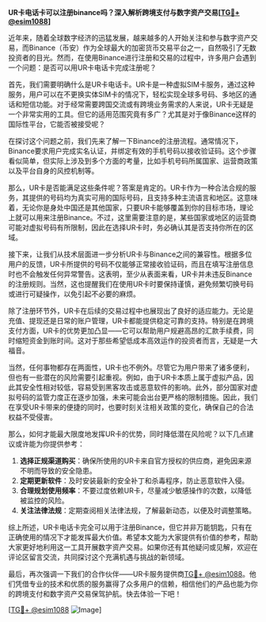 **UR卡电话卡可以注册binance吗？深入解析跨境支付与数字资产交易[[TG💪+ @esim1088](https://t.me/s/esim1088)]**

近年来，随着全球数字经济的迅猛发展，越来越多的人开始关注和参与数字资产交易，而Binance（币安）作为全球最大的加密货币交易平台之一，自然吸引了无数投资者的目光。然而，在使用Binance进行注册和交易的过程中，许多用户会遇到一个问题：是否可以用UR卡电话卡完成注册呢？

首先，我们需要明确什么是UR卡电话卡。UR卡是一种虚拟SIM卡服务，通过这种服务，用户可以在不更换实体SIM卡的情况下，轻松实现全球多号码、多地区的通话和短信功能。对于经常需要跨国交流或有跨境业务需求的人来说，UR卡无疑是一个非常实用的工具。但它的适用范围究竟有多广？尤其是对于像Binance这样的国际性平台，它能否被接受呢？

在探讨这个问题之前，我们先来了解一下Binance的注册流程。通常情况下，Binance要求用户完成实名认证，并绑定有效的手机号码以接收验证码。这个步骤看似简单，但实际上涉及到多个方面的考量，比如手机号码所属国家、运营商政策以及平台自身的风控机制等。

那么，UR卡是否能满足这些条件呢？答案是肯定的。UR卡作为一种合法合规的服务，其提供的号码均为真实可用的国际号码，且支持多种主流语言和地区。这意味着，无论你是身处中国还是其他国家，只要UR卡能够覆盖到你的目标市场，理论上就可以用来注册Binance。不过，这里需要注意的是，某些国家或地区的运营商可能对虚拟号码有所限制，因此在选择UR卡时，务必确认其是否支持你所在的区域。

接下来，让我们从技术层面进一步分析UR卡与Binance之间的兼容性。根据多位用户的反馈，UR卡所提供的号码不仅能够正常接收验证码，而且在填写注册信息时也不会触发任何异常警告。这表明，至少从表面来看，UR卡并未违反Binance的注册规则。当然，这也提醒我们在使用UR卡时要保持谨慎，避免频繁切换号码或进行可疑操作，以免引起不必要的麻烦。

除了注册环节外，UR卡在后续的交易过程中也展现出了良好的适应能力。无论是充值、提现还是日常的账户管理，UR卡都能提供稳定可靠的支持。特别是在跨境支付方面，UR卡的优势更加凸显——它可以帮助用户规避高昂的汇款手续费，同时缩短资金到账时间。这对于那些希望低成本高效运作的投资者而言，无疑是一大福音。

当然，任何事物都存在两面性，UR卡也不例外。尽管它为用户带来了诸多便利，但也有一些潜在的风险需要引起重视。例如，由于UR卡本质上属于虚拟产品，因此其安全性相对较低，容易受到黑客攻击或恶意软件的影响。此外，部分国家对虚拟号码的监管力度正在逐步加强，未来可能会出台更严格的限制措施。因此，我们在享受UR卡带来的便捷的同时，也要时刻关注相关政策的变化，确保自己的合法权益不受侵害。

那么，如何才能最大限度地发挥UR卡的优势，同时降低潜在风险呢？以下几点建议或许能为你提供参考：

1. **选择正规渠道购买**：确保所使用的UR卡来自官方授权的供应商，避免因来源不明而导致的安全隐患。
2. **定期更新软件**：及时安装最新的安全补丁和杀毒程序，防止恶意软件入侵。
3. **合理规划使用频率**：不要过度依赖UR卡，尽量减少敏感操作的次数，以降低被监控的风险。
4. **关注法律法规**：定期查阅相关法律法规，了解最新动态，以便及时调整策略。

综上所述，UR卡电话卡完全可以用于注册Binance，但它并非万能钥匙，只有在正确使用的情况下才能发挥最大价值。希望本文能为大家提供有价值的参考，帮助大家更好地利用这一工具开展数字资产交易。如果你还有其他疑问或见解，欢迎在评论区留言交流，共同探讨这个充满机遇与挑战的新领域。

最后，再次强调一下我们的合作伙伴——UR卡服务提供商[TG💪+ @esim1088](https://t.me/s/esim1088)。他们凭借专业的技术和优质的服务赢得了众多用户的信赖，相信他们的产品也能为你的跨境支付和数字资产交易保驾护航。快去体验一下吧！

[[TG💪+ @esim1088](https://t.me/s/esim1088) ![Image](https://i.postimg.cc/4NQfJmqS/Snipaste-2025-05-13-00-14-12.png)]